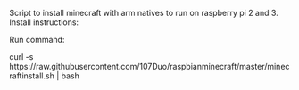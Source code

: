 Script to install minecraft with arm natives to run on raspberry pi 2 and 3.
Install instructions:
<p>Run command:</p> 
curl -s https://raw.githubusercontent.com/107Duo/raspbianminecraft/master/minecraftinstall.sh | bash
